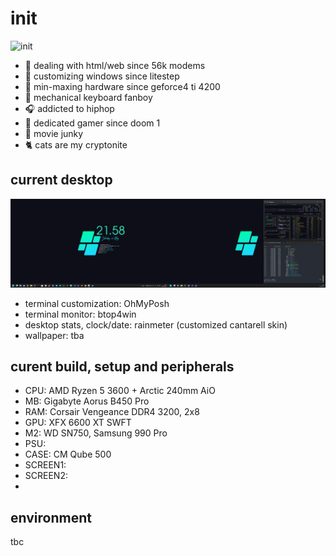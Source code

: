 # init

<img src="mando-grogu-init.gif" alt="init" style="width:100vW;"/>

- :monkey: dealing with html/web since 56k modems
- :art: customizing windows since litestep 
- :hammer: min-maxing hardware since geforce4 ti 4200
- :honey_pot: mechanical keyboard fanboy
- :headphones: addicted to hiphop
- 💾 dedicated gamer since doom 1
- :vhs: movie junky
- :cat2: cats are my cryptonite

## current desktop
![dekstop:lates](desktop-040524.png "desktop-040524")

- terminal customization: OhMyPosh
- terminal monitor: btop4win
- desktop stats, clock/date: rainmeter (customized cantarell skin)
- wallpaper: tba

## curent build, setup and peripherals
- CPU: AMD Ryzen 5 3600 + Arctic 240mm AiO
- MB: Gigabyte Aorus B450 Pro
- RAM: Corsair Vengeance DDR4 3200, 2x8
- GPU: XFX 6600 XT SWFT
- M2: WD SN750, Samsung 990 Pro
- PSU: 
- CASE: CM Qube 500
- SCREEN1: 
- SCREEN2:
- 

## environment
tbc
